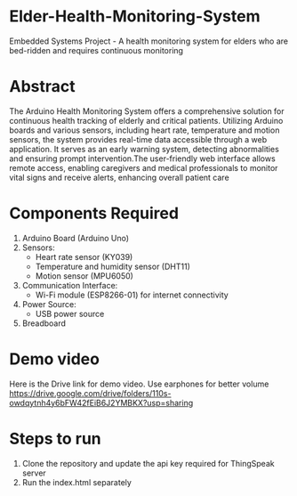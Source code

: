 # Elder-Health-Monitoring-System
Embedded Systems Project - A health monitoring system for elders who are bed-ridden and requires continuous monitoring

# Abstract
The Arduino Health Monitoring System offers a comprehensive solution for continuous health tracking of elderly and critical patients. Utilizing Arduino boards and various sensors, including heart rate, temperature and motion sensors, the system provides real-time data accessible through a web application. It serves as an early warning system, detecting abnormalities and ensuring prompt intervention.The user-friendly web interface allows remote access, enabling caregivers and medical professionals to monitor vital signs and receive alerts, enhancing overall patient care

# Components Required
1. Arduino Board (Arduino Uno)
2. Sensors:
   - Heart rate sensor (KY039)
   - Temperature and humidity sensor (DHT11)
   - Motion sensor (MPU6050)
3. Communication Interface:
   - Wi-Fi module (ESP8266-01) for internet connectivity
4. Power Source:
   - USB power source  
5. Breadboard

# Demo video 
Here is the Drive link for demo video. Use earphones for better volume
https://drive.google.com/drive/folders/110s-owdqytnh4y6bFW42fEiB6J2YMBKX?usp=sharing

# Steps to run
1. Clone the repository and update the api key required for ThingSpeak server
2. Run the index.html separately
